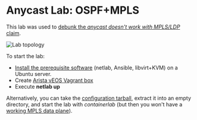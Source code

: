 # Anycast Lab: OSPF+MPLS

This lab was used to [debunk the _anycast doesn't work with MPLS/LDP_ claim](https://blog.ipspace.net/2021/11/anycast-mpls.html).

![Lab topology](MPLS-anycast-ospf-topo.png)

To start the lab:

* [Install the prerequisite software](https://netsim-tools.readthedocs.io/en/latest/install/ubuntu.html) (netlab, Ansible, libvirt+KVM) on a Ubuntu server.
* Create [Arista vEOS Vagrant box](https://netsim-tools.readthedocs.io/en/latest/labs/eos.html)
* Execute **netlab up**

Alternatively, you can take the [configuration tarball](anycast-mpls-ospf.tar.gz), extract it into an empty directory, and start  the lab with *containerlab* (but then you won't have a [working MPLS data plane](https://blog.ipspace.net/2022/03/dataplane-quirks-virtual-devices.html)).
